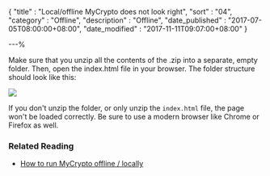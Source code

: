 {
"title"       : "Local/offline MyCrypto does not look right",
"sort"        : "04",
"category"    : "Offline",
"description" : "Offline",
"date_published" : "2017-07-05T08:00:00+08:00",
"date_modified"  : "2017-11-11T09:07:00+08:00"
}

---%


Make sure that you unzip all the contents of the .zip into a separate, empty folder. Then, open the index.html file in your browser. The folder structure should look like this:

![](https://i.imgur.com/Wb08Tm3.jpg)

If you don't unzip the folder, or only unzip the `index.html` file, the page won't be loaded correctly. Be sure to use a modern browser like Chrome or Firefox as well.

### Related Reading
- [How to run MyCrypto offline / locally](https://support.mycrypto.com/offline/running-mycrypto-locally.html)
